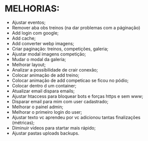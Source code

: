 # MELHORIAS:
- Ajustar eventos;
- Remover aba obs treinos (na dar problemas com a páginação)
- Add login com google;
- Add cache;
- Add converter webp imagens;
- Criar paginação: treinos, competições, galeria;
- Ajustar modal imagens competição;
- Mudar o modal da galeria;
- Melhorar layout;
- Analizar a possibilidade de crair conexão;
- Colocar animação de add treino;
- Colocar animação de add competicao se ficou no pódio;
- Colocar dentro d um container;
- Atualizar email dispara emails;
- Ajustar htaccess para bloquear bots e forças https e sem www;
- Disparar email para mim com user cadastrado;
- Melhorar o painel admin;
- Melhorar o primeiro login do user;
- Ajustar texto vc aprendeu por vc adicionou tantas finalizações (métricas);
- Diminuir videos para startar mais rápido;
- Ajustar pastas uploads backups.